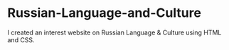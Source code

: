 # Russian-Language-and-Culture

I created an interest website on Russian Language & Culture using HTML and CSS.
